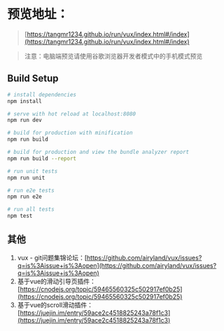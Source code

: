 # 预览地址：

> [https://tangmr1234.github.io/run/vux/index.html#/index](https://tangmr1234.github.io/run/vux/index.html#/index)

> 注意：电脑端预览请使用谷歌浏览器开发者模式中的手机模式预览

## Build Setup

``` bash
# install dependencies
npm install

# serve with hot reload at localhost:8080
npm run dev

# build for production with minification
npm run build

# build for production and view the bundle analyzer report
npm run build --report

# run unit tests
npm run unit

# run e2e tests
npm run e2e

# run all tests
npm test
```

## 其他

1. vux - git问题集锦论坛：[https://github.com/airyland/vux/issues?q=is%3Aissue+is%3Aopen](https://github.com/airyland/vux/issues?q=is%3Aissue+is%3Aopen)
2. 基于vue的滑动引导页插件：[https://cnodejs.org/topic/59465560325c502917ef0b25](https://cnodejs.org/topic/59465560325c502917ef0b25)
3. 基于vue的scroll滑动插件：[https://juejin.im/entry/59ace2c4518825243a78f1c3](https://juejin.im/entry/59ace2c4518825243a78f1c3)
